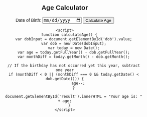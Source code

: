 <!DOCTYPE html>
<html lang="en">
<head>
    <meta charset="UTF-8">
    <meta name="viewport" content="width=device-width, initial-scale=1.0">
    <title>Age Calculator</title>
    <style>
        body {
            font-family: Arial, sans-serif;
            text-align: center;
            margin-top: 50px;
        }
    </style>
</head>
<body>
    <h2>Age Calculator</h2>
    <label for="dob">Date of Birth:</label>
    <input type="date" id="dob" required>
    <button onclick="calculateAge()">Calculate Age</button>
    <p id="result"></p>

    <script>
        function calculateAge() {
            var dobInput = document.getElementById('dob').value;
            var dob = new Date(dobInput);
            var today = new Date();
            var age = today.getFullYear() - dob.getFullYear();
            var monthDiff = today.getMonth() - dob.getMonth();

            // If the birthday has not occurred yet this year, subtract one year
            if (monthDiff < 0 || (monthDiff === 0 && today.getDate() < dob.getDate())) {
                age--;
            }

            document.getElementById('result').innerHTML = "Your age is: " + age;
        }
    </script>
</body>
</html>
